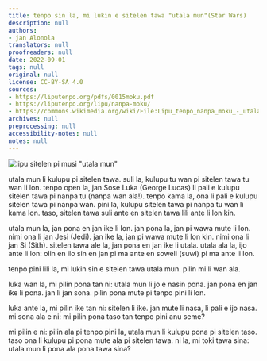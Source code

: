 ```yaml
---
title: tenpo sin la, mi lukin e sitelen tawa "utala mun"(Star Wars)
description: null
authors:
- jan Alonola
translators: null
proofreaders: null
date: 2022-09-01
tags: null
original: null
license: CC-BY-SA 4.0
sources:
- https://liputenpo.org/pdfs/0015moku.pdf
- https://liputenpo.org/lipu/nanpa-moku/
- https://commons.wikimedia.org/wiki/File:Lipu_tenpo_nanpa_moku_-_utala_mun.png
archives: null
preprocessing: null
accessibility-notes: null
notes: null
---
```


![lipu sitelen pi musi "utala mun"](https://upload.wikimedia.org/wikipedia/commons/5/59/Lipu_tenpo_nanpa_moku_-_utala_mun.png)

utala mun li kulupu pi sitelen tawa. suli la, kulupu tu wan pi sitelen tawa tu wan li lon. tenpo open la, jan Sose Luka (George Lucas) li pali e kulupu sitelen tawa pi nanpa tu (nanpa wan ala!). tenpo kama la, ona li pali e kulupu sitelen tawa pi nanpa wan. pini la, kulupu sitelen tawa pi nanpa tu wan li kama lon. taso, sitelen tawa suli ante en sitelen tawa lili ante li lon kin.

utala mun la, jan pona en jan ike li lon. jan pona la, jan pi wawa mute li lon. nimi ona li jan Jesi (Jedi). jan ike la, jan pi wawa mute li lon kin. nimi ona li jan Si (Sith). sitelen tawa ale la, jan pona en jan ike li utala. utala ala la, ijo ante li lon: olin en ilo sin en jan pi ma ante en soweli (suwi) pi ma ante li lon.

tenpo pini lili la, mi lukin sin e sitelen tawa utala mun. pilin mi li wan ala.

luka wan la, mi pilin pona tan ni: utala mun li jo e nasin pona. jan pona en jan ike li pona. jan li jan sona. pilin pona mute pi tenpo pini li lon.

luka ante la, mi pilin ike tan ni: sitelen li ike. jan mute li nasa, li pali e ijo nasa. mi sona ala e ni: mi pilin pona taso tan tenpo pini anu seme?

mi pilin e ni: pilin ala pi tenpo pini la, utala mun li kulupu pona pi sitelen taso. taso ona li kulupu pi pona mute ala pi sitelen tawa. ni la, mi toki tawa sina: utala mun li pona ala pona tawa sina?